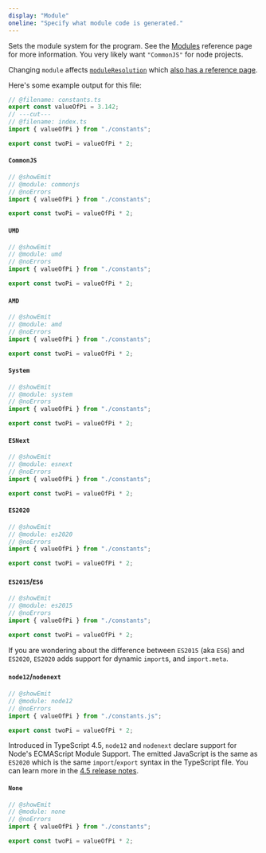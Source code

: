 ```yaml
---
display: "Module"
oneline: "Specify what module code is generated."
---
```


Sets the module system for the program. See the <a href='/docs/handbook/modules.html'>Modules</a> reference page for more information. You very likely want `"CommonJS"` for node projects.

Changing `module` affects [`moduleResolution`](#moduleResolution) which [also has a reference page](/docs/handbook/module-resolution.html).

Here's some example output for this file:

```ts twoslash
// @filename: constants.ts
export const valueOfPi = 3.142;
// ---cut---
// @filename: index.ts
import { valueOfPi } from "./constants";

export const twoPi = valueOfPi * 2;
```

#### `CommonJS`

```ts twoslash
// @showEmit
// @module: commonjs
// @noErrors
import { valueOfPi } from "./constants";

export const twoPi = valueOfPi * 2;
```

#### `UMD`

```ts twoslash
// @showEmit
// @module: umd
// @noErrors
import { valueOfPi } from "./constants";

export const twoPi = valueOfPi * 2;
```

#### `AMD`

```ts twoslash
// @showEmit
// @module: amd
// @noErrors
import { valueOfPi } from "./constants";

export const twoPi = valueOfPi * 2;
```

#### `System`

```ts twoslash
// @showEmit
// @module: system
// @noErrors
import { valueOfPi } from "./constants";

export const twoPi = valueOfPi * 2;
```

#### `ESNext`

```ts twoslash
// @showEmit
// @module: esnext
// @noErrors
import { valueOfPi } from "./constants";

export const twoPi = valueOfPi * 2;
```

#### `ES2020`

```ts twoslash
// @showEmit
// @module: es2020
// @noErrors
import { valueOfPi } from "./constants";

export const twoPi = valueOfPi * 2;
```

#### `ES2015`/`ES6`

```ts twoslash
// @showEmit
// @module: es2015
// @noErrors
import { valueOfPi } from "./constants";

export const twoPi = valueOfPi * 2;
```

If you are wondering about the difference between `ES2015` (aka `ES6`) and `ES2020`, `ES2020` adds support for dynamic `import`s, and `import.meta`.

#### `node12`/`nodenext`

```ts twoslash
// @showEmit
// @module: node12
// @noErrors
import { valueOfPi } from "./constants.js";

export const twoPi = valueOfPi * 2;
```

Introduced in TypeScript 4.5, `node12` and `nodenext` declare support for Node's ECMAScript Module Support. The emitted JavaScript is the same as `ES2020` which is the same `import`/`export` syntax in the TypeScript file. You can learn more in the [4.5 release notes](https://devblogs.microsoft.com/typescript/announcing-typescript-4-5-beta/).

#### `None`

```ts twoslash
// @showEmit
// @module: none
// @noErrors
import { valueOfPi } from "./constants";

export const twoPi = valueOfPi * 2;
```
